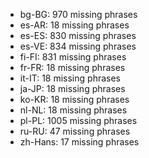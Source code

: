 - bg-BG: 970 missing phrases
- es-AR: 18 missing phrases
- es-ES: 830 missing phrases
- es-VE: 834 missing phrases
- fi-FI: 831 missing phrases
- fr-FR: 18 missing phrases
- it-IT: 18 missing phrases
- ja-JP: 18 missing phrases
- ko-KR: 18 missing phrases
- nl-NL: 18 missing phrases
- pl-PL: 1005 missing phrases
- ru-RU: 47 missing phrases
- zh-Hans: 17 missing phrases
